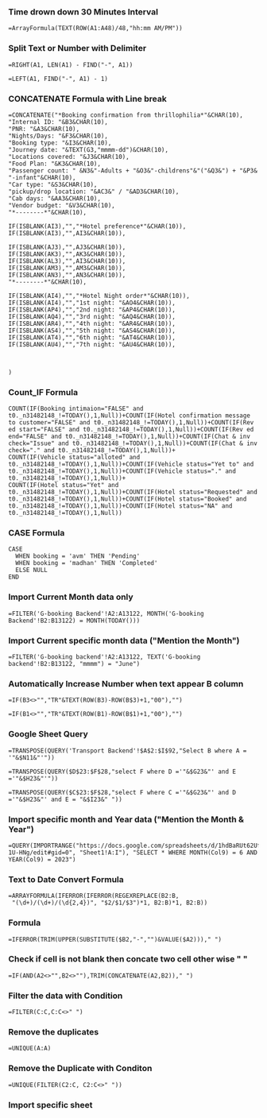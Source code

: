 ### Time drown down 30 Minutes Interval

```
=ArrayFormula(TEXT(ROW(A1:A48)/48,"hh:mm AM/PM"))
```
### Split Text or Number with Delimiter

```
=RIGHT(A1, LEN(A1) - FIND("-", A1))

=LEFT(A1, FIND("-", A1) - 1)

```


### CONCATENATE Formula with Line break

```
=CONCATENATE("*Booking confirmation from thrillophilia*"&CHAR(10),
"Internal ID: "&B3&CHAR(10),
"PNR: "&A3&CHAR(10),
"Nights/Days: "&F3&CHAR(10),
"Booking type: "&I3&CHAR(10),
"Journey date: "&TEXT(G3,"mmmm-dd")&CHAR(10),
"Locations covered: "&J3&CHAR(10),
"Food Plan: "&K3&CHAR(10),
"Passenger count: " &N3&"-Adults + "&O3&"-childrens"&"("&Q3&") + "&P3& "-infant"&CHAR(10),
"Car type: "&S3&CHAR(10),
"pickup/drop location: "&AC3&" / "&AD3&CHAR(10),
"Cab days: "&AA3&CHAR(10),
"Vendor budget: "&V3&CHAR(10),
"*--------*"&CHAR(10),

IF(ISBLANK(AI3),"","*Hotel preference*"&CHAR(10)),
IF(ISBLANK(AI3),"",AI3&CHAR(10)),

IF(ISBLANK(AJ3),"",AJ3&CHAR(10)),
IF(ISBLANK(AK3),"",AK3&CHAR(10)),
IF(ISBLANK(AL3),"",AI3&CHAR(10)),
IF(ISBLANK(AM3),"",AM3&CHAR(10)),
IF(ISBLANK(AN3),"",AN3&CHAR(10)),
"*--------*"&CHAR(10),

IF(ISBLANK(AI4),"","*Hotel Night order*"&CHAR(10)),
IF(ISBLANK(AI4),"","1st night: "&AO4&CHAR(10)),
IF(ISBLANK(AP4),"","2nd night: "&AP4&CHAR(10)),
IF(ISBLANK(AQ4),"","3rd night: "&AQ4&CHAR(10)),
IF(ISBLANK(AR4),"","4th night: "&AR4&CHAR(10)),
IF(ISBLANK(AS4),"","5th night: "&AS4&CHAR(10)),
IF(ISBLANK(AT4),"","6th night: "&AT4&CHAR(10)),
IF(ISBLANK(AU4),"","7th night: "&AU4&CHAR(10)),



)

```

### Count_IF Formula

```
COUNT(IF(Booking intimaion="FALSE" and t0._n31482148_!=TODAY(),1,Null))+COUNT(IF(Hotel confirmation message to customer="FALSE" and t0._n31482148_!=TODAY(),1,Null))+COUNT(IF(Rev ed start="FALSE" and t0._n31482148_!=TODAY(),1,Null))+COUNT(IF(Rev ed end="FALSE" and t0._n31482148_!=TODAY(),1,Null))+COUNT(IF(Chat & inv check="Issue" and t0._n31482148_!=TODAY(),1,Null))+COUNT(IF(Chat & inv check="." and t0._n31482148_!=TODAY(),1,Null))+
COUNT(IF(Vehicle status="alloted" and t0._n31482148_!=TODAY(),1,Null))+COUNT(IF(Vehicle status="Yet to" and t0._n31482148_!=TODAY(),1,Null))+COUNT(IF(Vehicle status="." and t0._n31482148_!=TODAY(),1,Null))+
COUNT(IF(Hotel status="Yet" and t0._n31482148_!=TODAY(),1,Null))+COUNT(IF(Hotel status="Requested" and t0._n31482148_!=TODAY(),1,Null))+COUNT(IF(Hotel status="Booked" and t0._n31482148_!=TODAY(),1,Null))+COUNT(IF(Hotel status="NA" and t0._n31482148_!=TODAY(),1,Null))

```

### CASE Formula

```
CASE
  WHEN booking = 'avm' THEN 'Pending'
  WHEN booking = 'madhan' THEN 'Completed'
  ELSE NULL
END

```
### Import Current Month data only

```
=FILTER('G-booking Backend'!A2:A13122, MONTH('G-booking Backend'!B2:B13122) = MONTH(TODAY()))

```

### Import Current specific month data ("Mention the Month")
```
=FILTER('G-booking backend'!A2:A13122, TEXT('G-booking backend'!B2:B13122, "mmmm") = "June")

```


### Automatically Increase Number when text appear B column

```
=IF(B3<>"","TR"&TEXT(ROW(B3)-ROW(B$3)+1,"00"),"")

=IF(B1<>"","TR"&TEXT(ROW(B1)-ROW(B$1)+1,"00"),"")

```
### Google Sheet Query

```
=TRANSPOSE(QUERY('Transport Backend'!$A$2:$I$92,"Select B where A = '"&$N11&"'"))
```

```
=TRANSPOSE(QUERY($D$23:$F$28,"select F where D ='"&$G23&"' and E ='"&$H23&"'"))
```

```
=TRANSPOSE(QUERY($C$23:$F$28,"select F where C ='"&$G23&"' and D ='"&$H23&"' and E = "&$I23&" "))
```

### Import specific month and Year data ("Mention the Month & Year")
```
=QUERY(IMPORTRANGE("https://docs.google.com/spreadsheets/d/1hdBaRUt62UfDc_LYOAEBPiermHCWAfCXbUiQ-1U-HNg/edit#gid=0", "Sheet1!A:I"), "SELECT * WHERE MONTH(Col9) = 6 AND YEAR(Col9) = 2023")
```

### Text to Date Convert Formula
```
=ARRAYFORMULA(IFERROR(IFERROR(REGEXREPLACE(B2:B, 
 "(\d+)/(\d+)/(\d{2,4})", "$2/$1/$3")*1, B2:B)*1, B2:B))
```

### Formula
```
=IFERROR(TRIM(UPPER(SUBSTITUTE($B2,"-","")&VALUE($A2)))," ")
```

### Check if cell is not  blank then concate two cell other wise " "
```
=IF(AND(A2<>"",B2<>""),TRIM(CONCATENATE(A2,B2))," ")
```

### Filter the data with Condition
```
=FILTER(C:C,C:C<>" ")
```

### Remove the duplicates
```
=UNIQUE(A:A)
```

### Remove the Duplicate with Conditon
```
=UNIQUE(FILTER(C2:C, C2:C<>" "))
```

### Import specific sheet
```=IMPORTRANGE("https://docs.google.com/spreadsheets/d/1S_pJ5WTt4vIQskHzfgsj6xhwBWnpyYPts1zk_PBEtuI", "SheetName!A22610:H")
```
